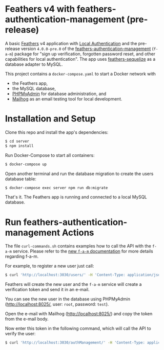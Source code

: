 # Feathers v4 with feathers-authentication-management (pre-release)

A basic [Feathers](https://feathersjs.com/) v4 application with [Local Authentication](https://docs.feathersjs.com/api/authentication/local.html) and the pre-release version `4.0.0-pre.0` of the [feathers-authentication-management](https://github.com/feathersjs-ecosystem/feathers-authentication-management) (`f-a-m`) package for "sign up verification, forgotten password reset, and other capabilities for local authentication". The app uses [feathers-sequelize](https://github.com/feathersjs-ecosystem/feathers-sequelize) as a database adapter to MySQL.

This project contains a `docker-compose.yaml` to start a Docker network with

- the Feathers app,
- the MySQL database,
- [PHPMyAdmin](https://www.phpmyadmin.net/) for database administration, and
- [Mailhog](https://github.com/mailhog/MailHog) as an email testing tool for local development.

# Installation and Setup

Clone this repo and install the app's dependencies:

```bash
$ cd server
$ npm install
```

Run Docker-Compose to start all containers:

```bash
$ docker-compose up
```

Open another terminal and run the database migration to create the users database table:

```bash
$ docker-compose exec server npm run db:migrate
```

That's it. The Feathers app is running and connected to a local MySQL database.

# Run feathers-authentication-management Actions

The file `curl-commands.sh` contains examples how to call the API with the `f-a-m` service. Please refer to the [new `f-a-m` documentation](https://feathers-a-m.netlify.app/) for more details regarding f-a-m.

For example, to register a new user just call:

```bash
$ curl 'http://localhost:3030/users/' -H 'Content-Type: application/json' --data-binary '{ "email": "user@example.com", "password": "secret" }'
```

Feathers will create the new user and the `f-a-m` service will create a verification token and send it in an e-mail.

You can see the new user in the database using PHPMyAdmin ([http://localhost:8025/](http://localhost:8025/), user: `root`, password: `test`).

Open the e-mail with Mailhog ([http://localhost:8025/](http://localhost:8025/)) and copy the token from the e-mail body.

Now enter this token in the following command, which will call the API to verify the user:

```bash
$ curl 'http://localhost:3030/authManagement/' -H 'Content-Type: application/json' --data-binary '{ "action": "verifySignupLong", "value": "[enter token from e-mail]" }'
```
